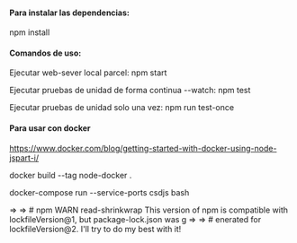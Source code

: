 #### Para instalar las dependencias:

npm install

#### Comandos de uso:

Ejecutar web-sever local parcel:
npm start

Ejecutar pruebas de unidad de forma continua --watch:
npm test

Ejecutar pruebas de unidad solo una vez:
npm run test-once


#### Para usar con docker
https://www.docker.com/blog/getting-started-with-docker-using-node-jspart-i/

docker build --tag node-docker .

docker-compose run --service-ports csdjs bash

 => => # npm WARN read-shrinkwrap This version of npm is compatible with lockfileVersion@1, but package-lock.json was g
 => => # enerated for lockfileVersion@2. I'll try to do my best with it!